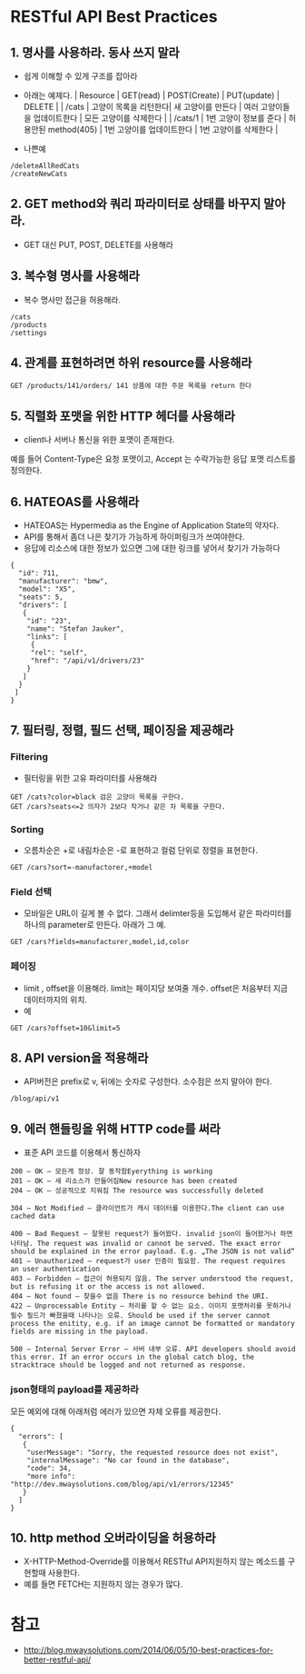 # RESTful API Best Practices

## 1. 명사를 사용하라. 동사 쓰지 말라 

* 쉽게 이해할 수 있게 구조를 잡아라 
* 아래는 예제다. 
| Resource | GET(read) | POST(Create) | PUT(update) | DELETE |
| /cats    | 고양이 목록을 리턴한다| 새 고양이를 만든다 | 여러 고양이들을 업데이트한다 | 모든 고양이를 삭제한다 |
| /cats/1  | 1번 고양이 정보를 준다 | 허용안된 method(405) | 1번 고양이를 업데이트한다 | 1번 고양이를 삭제한다 | 

* 나쁜예
```
/deleteAllRedCats
/createNewCats
```

## 2. GET method와 쿼리 파라미터로 상태를 바꾸지 말아라.

* GET 대신 PUT, POST, DELETE를 사용해라

## 3. 복수형 명사를 사용해라 

* 복수 명사만 접근을 허용해라.
```
/cats
/products
/settings
```

## 4. 관계를 표현하려면 하위 resource를 사용해라 

```
GET /products/141/orders/ 141 상품에 대한 주문 목록을 return 한다
```

## 5. 직렬화 포맷을 위한 HTTP 헤더를 사용해라 
* client나 서버나 통신을 위한 포맷이 존재한다. 

예를 들어 Content-Type은 요청 포맷이고, Accept 는 수락가능한 응답 포맷 리스트를 정의한다.


## 6. HATEOAS를 사용해라 
* HATEOAS는 Hypermedia as the Engine of Application State의 약자다.
* API를 통해서 좀더 나은 찾기가 가능하게 하이퍼링크가 쓰여야한다.
* 응답에 리소스에 대한 정보가 있으면 그에 대한 링크를 넣어서 찾기가 가능하다
```
{
  "id": 711,
  "manufacturer": "bmw",
  "model": "X5",
  "seats": 5,
  "drivers": [
   {
    "id": "23",
    "name": "Stefan Jauker",
    "links": [
     {
     "rel": "self",
     "href": "/api/v1/drivers/23"
    }
   ]
  }
 ]
}
```


## 7. 필터링, 정렬, 필드 선택, 페이징을 제공해라 
### Filtering

* 필터링을 위한 고유 파라미터를 사용해라 
```
GET /cats?color=black 검은 고양이 목록을 구한다.
GET /cars?seats<=2 의자가 2보다 작거나 같은 차 목록을 구한다.
```

### Sorting
* 오름차순은 +로 내림차순은 -로 표현하고 컬럼 단위로 정렬을 표현한다.
```
GET /cars?sort=-manufactorer,+model
```

### Field 선택

* 모바일은 URL이 길게 볼 수 없다. 그래서 delimter등을 도입해서 같은 파라미터를 하나의 parameter로 만든다. 아래가 그 예.
```
GET /cars?fields=manufacturer,model,id,color
```

### 페이징 

* limit , offset을 이용해라. limit는 페이지당 보여줄 개수. offset은 처음부터 지금 데이터까지의 위치.
* 예 
```
GET /cars?offset=10&limit=5
```

## 8. API version을 적용해라 
* API버전은 prefix로 v, 뒤에는 숫자로 구성한다. 소수점은 쓰지 말아야 한다.

```
/blog/api/v1
```

## 9. 에러 핸들링을 위해 HTTP code를 써라 

* 표준 API 코드를 이용해서 통신하자

```
200 – OK – 모든게 정상. 잘 동작함Eyerything is working
201 – OK – 새 리소스가 만들어짐New resource has been created
204 – OK – 성공적으로 지워짐 The resource was successfully deleted

304 – Not Modified – 클라이언트가 캐시 데이터를 이용한다.The client can use cached data

400 – Bad Request – 잘못된 request가 들어왔다. invalid json이 들어왔거나 하면 나타남. The request was invalid or cannot be served. The exact error should be explained in the error payload. E.g. „The JSON is not valid“
401 – Unauthorized – request가 user 인증이 필요함. The request requires an user authentication
403 – Forbidden – 접근이 허용되지 않음. The server understood the request, but is refusing it or the access is not allowed.
404 – Not found – 찾을수 없음 There is no resource behind the URI.
422 – Unprocessable Entity – 처리를 할 수 없는 요소. 이미지 포맷처리를 못하거나 필수 필드가 빠졌을때 나타나는 오류. Should be used if the server cannot process the enitity, e.g. if an image cannot be formatted or mandatory fields are missing in the payload.

500 – Internal Server Error – 서버 내부 오류. API developers should avoid this error. If an error occurs in the global catch blog, the stracktrace should be logged and not returned as response.
```
### json형태의 payload를 제공하라 

모든 예외에 대해 아래처럼 에러가 있으면 자체 오류를 제공한다. 
```
{
  "errors": [
   {
    "userMessage": "Sorry, the requested resource does not exist",
    "internalMessage": "No car found in the database",
    "code": 34,
    "more info": "http://dev.mwaysolutions.com/blog/api/v1/errors/12345"
   }
  ]
} 
```

## 10. http method 오버라이딩을 허용하라
*  X-HTTP-Method-Override를 이용해서 RESTful API지원하지 않는 메소드를 구현할때 사용한다.
* 예를 들면 FETCH는 지원하지 않는 경우가 많다. 

# 참고 
* http://blog.mwaysolutions.com/2014/06/05/10-best-practices-for-better-restful-api/
